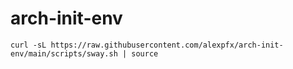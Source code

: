 # arch-init-env


`curl -sL https://raw.githubusercontent.com/alexpfx/arch-init-env/main/scripts/sway.sh | source`
